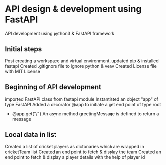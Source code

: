 # API design & development using FastAPI 
API development using python3 & FastAPI framework

## Initial steps
Post creating a workspace and virtual environment, updated pip & installed fastapi
Created .gitignore file to ignore python & venv
Created License file with MIT License

## Beginning of API development
imported FastAPI class from fastapi module
Instantiated an object "app" of type FastAPI
Added a decorator @app to initiate a get end point of type root
* @app.get("/")
An async method greetingMessage is defined to return a message

## Local data  in list
Created a list of cricket players as dictonaries which are wrapped in cricketTeam list
Created an end point to fetch & display the team
Created an end point to fetch & display a player details with the help of player id
